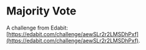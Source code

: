 # Majority Vote

A challenge from Edabit: [https://edabit.com/challenge/aewSLr2r2LMSDhPxf](https://edabit.com/challenge/aewSLr2r2LMSDhPxf).
